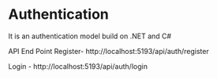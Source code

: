 # Authentication
It is an authentication model build on .NET and C#

API End Point
Register- http://localhost:5193/api/auth/register


Login - http://localhost:5193/api/auth/login
